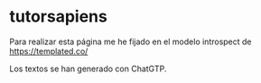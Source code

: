 # tutorsapiens

Para realizar esta página me he fijado en el modelo introspect de https://templated.co/

Los textos se han generado con ChatGTP.
